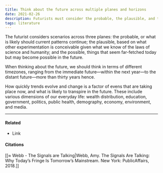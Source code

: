 ```yaml
---
title: Think about the future across multiple planes and horizons
date: 2021-02-26
description: Futurists must consider the probable, the plausible, and the possible, as well as different time horizons. 
tags: literature
---
```


The futurist considers scenarios across three planes: the probable, or what is likely should current patterns continue; the plausible, based on what other experimentation is conceivable given what we know of the laws of science and humanity; and the possible, things that seem far-fetched today but may become possible in the future. 

When thinking about the future, we should think in terms of different timezones, ranging from the immediate future—within the next year—to the distant future—more than thirty years hence.

How quickly trends evolve and change is a factor of evens that are taking place now, and what is likely to transpire in the future. These include various dimensions of our everyday life: wealth distribution, education, government, politics, public health, demography, economy, environment, and media. 


---
#### Related
- Link

#### Citations
[[≈ Webb - The Signals are Talking|Webb, Amy. The Signals Are Talking: Why Today’s Fringe Is Tomorrow’s Mainstream. New York: PublicAffairs, 2018.]]
